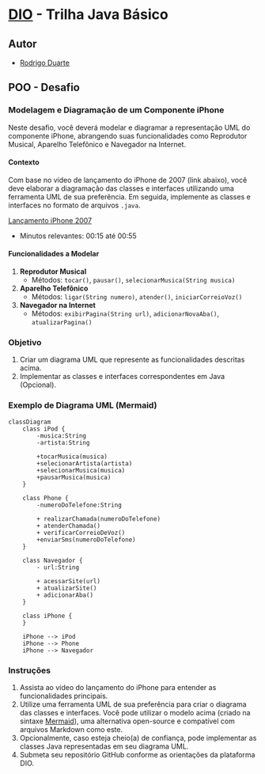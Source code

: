 # [DIO](www.dio.me) - Trilha Java Básico

## Autor
- [Rodrigo Duarte](https://github.com/rodrigoduartesilva)

## POO - Desafio

### Modelagem e Diagramação de um Componente iPhone

Neste desafio, você deverá modelar e diagramar a representação UML do componente iPhone, abrangendo suas funcionalidades como Reprodutor Musical, Aparelho Telefônico e Navegador na Internet.

#### Contexto
Com base no vídeo de lançamento do iPhone de 2007 (link abaixo), você deve elaborar a diagramação das classes e interfaces utilizando uma ferramenta UML de sua preferência. Em seguida, implemente as classes e interfaces no formato de arquivos `.java`.

[Lançamento iPhone 2007](https://www.youtube.com/watch?v=9ou608QQRq8)
- Minutos relevantes: 00:15 até 00:55

#### Funcionalidades a Modelar
1. **Reprodutor Musical**
    - Métodos: `tocar()`, `pausar()`, `selecionarMusica(String musica)`
2. **Aparelho Telefônico**
    - Métodos: `ligar(String numero)`, `atender()`, `iniciarCorreioVoz()`
3. **Navegador na Internet**
    - Métodos: `exibirPagina(String url)`, `adicionarNovaAba()`, `atualizarPagina()`

### Objetivo
1. Criar um diagrama UML que represente as funcionalidades descritas acima.
2. Implementar as classes e interfaces correspondentes em Java (Opcional).

### Exemplo de Diagrama UML (Mermaid)

```mermaid
classDiagram
    class iPod {
        -musica:String
        -artista:String
        
        +tocarMusica(musica)
        +selecionarArtista(artista)
        +selecionarMusica(musica)
        +pausarMusica(musica)
    }

    class Phone {
        -numeroDoTelefone:String
        
        + realizarChamada(numeroDoTelefone)
        + atenderChamada()
        + verificarCorreioDeVoz()
        +enviarSms(numeroDoTelefone)
    }

    class Navegador {
        - url:String
        
        + acessarSite(url)
        + atualizarSite()
        + adicionarAba()
    }

    class iPhone {
    }

    iPhone --> iPod
    iPhone --> Phone
    iPhone --> Navegador
```

### Instruções
1. Assista ao vídeo do lançamento do iPhone para entender as funcionalidades principais.
2. Utilize uma ferramenta UML de sua preferência para criar o diagrama das classes e interfaces. Você pode utilizar o modelo acima (criado na sintaxe [Mermaid](https://mermaid.js.org/)), uma alternativa open-source e compatível com arquivos Markdown como este.
3. Opcionalmente, caso esteja cheio(a) de confiança, pode implementar as classes Java representadas em seu diagrama UML.
4. Submeta seu repositório GitHub conforme as orientações da plataforma DIO.

